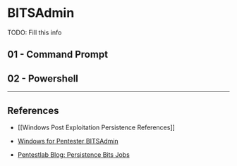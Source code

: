 # BITSAdmin

TODO: Fill this info

## 01 - Command Prompt

## 02 - Powershell

---
## References

- [[Windows Post Exploitation Persistence References]]

- [Windows for Pentester BITSAdmin](https://www.hackingarticles.in/windows-for-pentester-bitsadmin/)

- [Pentestlab Blog: Persistence Bits Jobs](https://pentestlab.blog/2019/10/30/persistence-bits-jobs/)